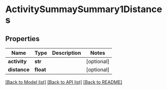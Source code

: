 # ActivitySummaySummary1Distances

## Properties
Name | Type | Description | Notes
------------ | ------------- | ------------- | -------------
**activity** | **str** |  | [optional] 
**distance** | **float** |  | [optional] 

[[Back to Model list]](../README.md#documentation-for-models) [[Back to API list]](../README.md#documentation-for-api-endpoints) [[Back to README]](../README.md)


